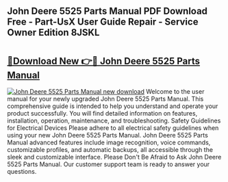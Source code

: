 ## John Deere 5525 Parts Manual PDF Download Free - Part-UsX User Guide Repair - Service Owner Edition 8JSKL

# <h2><a href="http://bc95235.oget.top/?id=John+Deere+5525+Parts+Manual">🔗Download New 👉🔴 John Deere 5525 Parts Manual</a></h2>

[![John Deere 5525 Parts Manual new download](https://i.imgur.com/5g1atiW.png)](http://bc95235.oget.top/?id=John+Deere+5525+Parts+Manual)
Welcome to the user manual for your newly upgraded John Deere 5525 Parts Manual. This comprehensive guide is intended to help you understand and operate your product successfully. You will find detailed information on features, installation, operation, maintenance, and troubleshooting. Safety Guidelines for Electrical Devices Please adhere to all electrical safety guidelines when using your new John Deere 5525 Parts Manual. John Deere 5525 Parts Manual advanced features include image recognition, voice commands, customizable profiles, and automatic backups, all accessible through the sleek and customizable interface. Please Don't Be Afraid to Ask John Deere 5525 Parts Manual. Our customer support team is ready to answer your questions.
